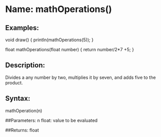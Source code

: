# Name: mathOperations()

## Examples:
void draw() {
  println(mathOperations(5));
}

float mathOperations(float number) {
  return number/2*7 +5;
}

## Description:
Divides a any number by two, multiplies it by seven, and adds five to the product.

## Syntax:
mathOperation(n)

##Parameters: 
n           float: value to be evaluated

##Returns:
float


